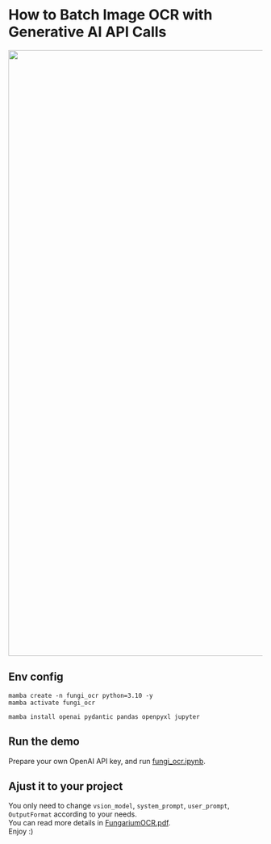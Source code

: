 # How to Batch Image OCR with Generative AI API Calls
<img src="asserts/demo.png" width="1200" height=auto /> </div>
<br>


## Env config

```
mamba create -n fungi_ocr python=3.10 -y
mamba activate fungi_ocr

mamba install openai pydantic pandas openpyxl jupyter
```

## Run the demo
Prepare your own OpenAI API key, and run [fungi_ocr.ipynb](fungi_ocr.ipynb).

## Ajust it to your project
You only need to change `vsion_model`, `system_prompt`, `user_prompt`, `OutputFormat` according to your needs. <br>
You can read more details in [FungariumOCR.pdf](FungariumOCR.pdf). <br>
Enjoy :)
